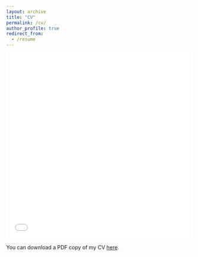 ```yaml
---
layout: archive
title: "CV"
permalink: /cv/
author_profile: true
redirect_from:
  - /resume
---
```


<iframe src="/files/pdf/CV2024.pdf" width="100%" height="500" frameborder="no" border="0" marginwidth="0" marginheight="0"></iframe>

You can download a PDF copy of my CV [here](/files/pdf/CV2024.pdf).
